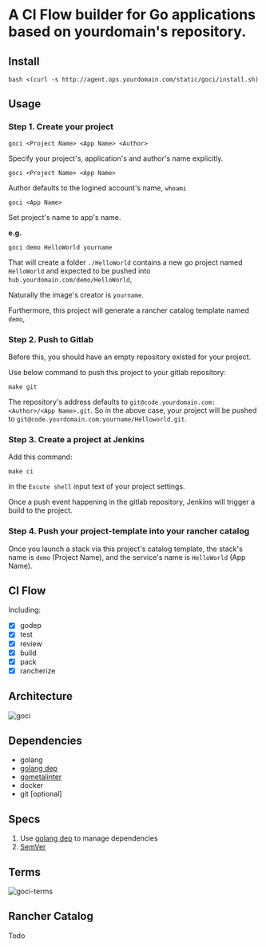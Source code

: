 A CI Flow builder for Go applications based on yourdomain's repository.
=====================================

## Install

```
bash <(curl -s http://agent.ops.yourdomain.com/static/goci/install.sh)
```

## Usage

### Step 1. Create your project 

```
goci <Project Name> <App Name> <Author>
```

Specify your project's, application's and author's name explicitly.

```
goci <Project Name> <App Name>
```

Author defaults to the logined account's name, `whoami` 

```
goci <App Name>
```

Set project's name to app's name. 


**e.g.**

```
goci demo HelloWorld yourname
```


That will create a folder `./HelloWorld` contains a new go project named `HelloWorld` and expected to be pushed into `hub.yourdomain.com/demo/HelloWorld`,

Naturally the image's creator is `yourname`.

Furthermore, this project will generate a rancher catalog template named `demo`,

### Step 2. Push to Gitlab

Before this, you should have an empty repository existed for your project.

Use below command to push this project to your gitlab repository:

```
make git
```

The repository's address defaults to `git@code.yourdomain.com:<Author>/<App Name>.git`.
So in the above case, your project will be pushed to `git@code.yourdomain.com:yourname/Helloworld.git`.


### Step 3. Create a project at Jenkins

Add this command:
```
make ci
``` 
in the `Excute shell` input text of your project settings.

Once a push event happening in the gitlab repository, Jenkins will trigger a build to the project. 

### Step 4. Push your project-template into your rancher catalog

Once you launch a stack via this project's catalog template, the stack's name is `demo` (Project Name), and the service's name is `HelloWorld` (App Name).


## CI Flow

Including:

- [x] godep
- [x] test
- [x] review
- [x] build
- [x] pack
- [x] rancherize

## Architecture

![goci](http://ww1.sinaimg.cn/large/007bRB9vgy1fsubqfilrtj30t40rqta7.jpg)

## Dependencies

- golang
- [golang dep](https://github.com/golang/dep)
- [gometalinter](https://github.com/alecthomas/gometalinter)
- docker
- git [optional]


## Specs

1. Use [golang dep](https://github.com/golang/dep) to manage dependencies 
2. [SemVer](http://semver.org/)

## Terms
![goci-terms](http://ww1.sinaimg.cn/large/49e65d94gy1fjoxowm8qvj21hc0u0afa.jpg)

## Rancher Catalog

Todo